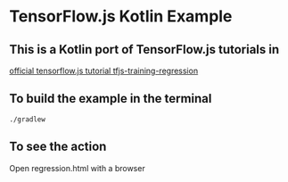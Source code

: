 # TensorFlow.js Kotlin Example

## This is a Kotlin port of TensorFlow.js tutorials in

<a href="https://codelabs.developers.google.com/codelabs/tfjs-training-regression" target="_blank">official tensorflow.js tutorial tfjs-training-regression</a>


## To build the example in the terminal

```
./gradlew 
```

## To see the action

Open regression.html with a browser